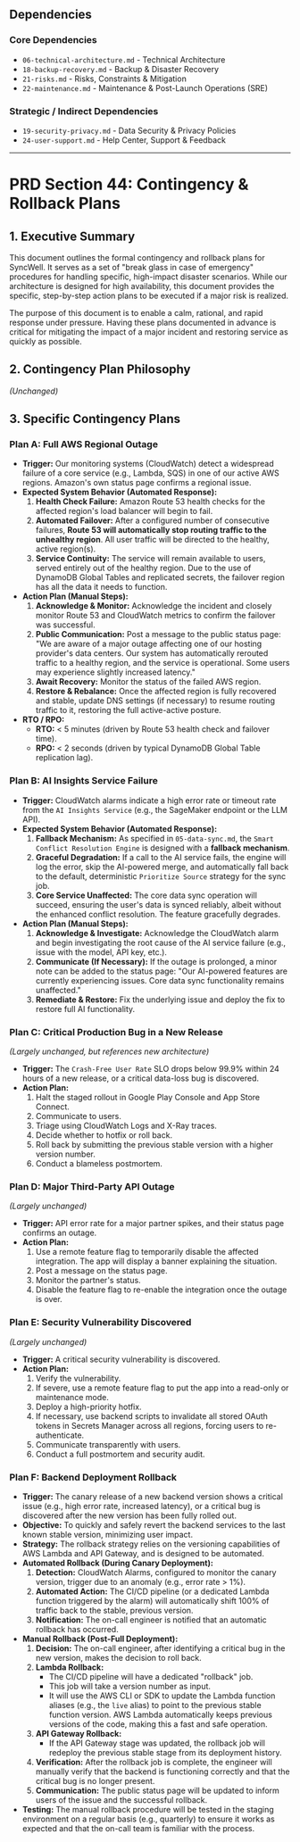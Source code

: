 ## Dependencies

### Core Dependencies
- `06-technical-architecture.md` - Technical Architecture
- `18-backup-recovery.md` - Backup & Disaster Recovery
- `21-risks.md` - Risks, Constraints & Mitigation
- `22-maintenance.md` - Maintenance & Post-Launch Operations (SRE)

### Strategic / Indirect Dependencies
- `19-security-privacy.md` - Data Security & Privacy Policies
- `24-user-support.md` - Help Center, Support & Feedback

---

# PRD Section 44: Contingency & Rollback Plans

## 1. Executive Summary

This document outlines the formal contingency and rollback plans for SyncWell. It serves as a set of "break glass in case of emergency" procedures for handling specific, high-impact disaster scenarios. While our architecture is designed for high availability, this document provides the specific, step-by-step action plans to be executed if a major risk is realized.

The purpose of this document is to enable a calm, rational, and rapid response under pressure. Having these plans documented in advance is critical for mitigating the impact of a major incident and restoring service as quickly as possible.

## 2. Contingency Plan Philosophy
*(Unchanged)*

## 3. Specific Contingency Plans

### Plan A: Full AWS Regional Outage

*   **Trigger:** Our monitoring systems (CloudWatch) detect a widespread failure of a core service (e.g., Lambda, SQS) in one of our active AWS regions. Amazon's own status page confirms a regional issue.
*   **Expected System Behavior (Automated Response):**
    1.  **Health Check Failure:** Amazon Route 53 health checks for the affected region's load balancer will begin to fail.
    2.  **Automated Failover:** After a configured number of consecutive failures, **Route 53 will automatically stop routing traffic to the unhealthy region**. All user traffic will be directed to the healthy, active region(s).
    3.  **Service Continuity:** The service will remain available to users, served entirely out of the healthy region. Due to the use of DynamoDB Global Tables and replicated secrets, the failover region has all the data it needs to function.
*   **Action Plan (Manual Steps):**
    1.  **Acknowledge & Monitor:** Acknowledge the incident and closely monitor Route 53 and CloudWatch metrics to confirm the failover was successful.
    2.  **Public Communication:** Post a message to the public status page: "We are aware of a major outage affecting one of our hosting provider's data centers. Our system has automatically rerouted traffic to a healthy region, and the service is operational. Some users may experience slightly increased latency."
    3.  **Await Recovery:** Monitor the status of the failed AWS region.
    4.  **Restore & Rebalance:** Once the affected region is fully recovered and stable, update DNS settings (if necessary) to resume routing traffic to it, restoring the full active-active posture.
*   **RTO / RPO:**
    *   **RTO:** < 5 minutes (driven by Route 53 health check and failover time).
    *   **RPO:** < 2 seconds (driven by typical DynamoDB Global Table replication lag).

### Plan B: AI Insights Service Failure

*   **Trigger:** CloudWatch alarms indicate a high error rate or timeout rate from the `AI Insights Service` (e.g., the SageMaker endpoint or the LLM API).
*   **Expected System Behavior (Automated Response):**
    1.  **Fallback Mechanism:** As specified in `05-data-sync.md`, the `Smart Conflict Resolution Engine` is designed with a **fallback mechanism**.
    2.  **Graceful Degradation:** If a call to the AI service fails, the engine will log the error, skip the AI-powered merge, and automatically fall back to the default, deterministic `Prioritize Source` strategy for the sync job.
    3.  **Core Service Unaffected:** The core data sync operation will succeed, ensuring the user's data is synced reliably, albeit without the enhanced conflict resolution. The feature gracefully degrades.
*   **Action Plan (Manual Steps):**
    1.  **Acknowledge & Investigate:** Acknowledge the CloudWatch alarm and begin investigating the root cause of the AI service failure (e.g., issue with the model, API key, etc.).
    2.  **Communicate (If Necessary):** If the outage is prolonged, a minor note can be added to the status page: "Our AI-powered features are currently experiencing issues. Core data sync functionality remains unaffected."
    3.  **Remediate & Restore:** Fix the underlying issue and deploy the fix to restore full AI functionality.

### Plan C: Critical Production Bug in a New Release
*(Largely unchanged, but references new architecture)*

*   **Trigger:** The `Crash-Free User Rate` SLO drops below 99.9% within 24 hours of a new release, or a critical data-loss bug is discovered.
*   **Action Plan:**
    1.  Halt the staged rollout in Google Play Console and App Store Connect.
    2.  Communicate to users.
    3.  Triage using CloudWatch Logs and X-Ray traces.
    4.  Decide whether to hotfix or roll back.
    5.  Roll back by submitting the previous stable version with a higher version number.
    6.  Conduct a blameless postmortem.

### Plan D: Major Third-Party API Outage
*(Largely unchanged)*

*   **Trigger:** API error rate for a major partner spikes, and their status page confirms an outage.
*   **Action Plan:**
    1.  Use a remote feature flag to temporarily disable the affected integration. The app will display a banner explaining the situation.
    2.  Post a message on the status page.
    3.  Monitor the partner's status.
    4.  Disable the feature flag to re-enable the integration once the outage is over.

### Plan E: Security Vulnerability Discovered
*(Largely unchanged)*

*   **Trigger:** A critical security vulnerability is discovered.
*   **Action Plan:**
    1.  Verify the vulnerability.
    2.  If severe, use a remote feature flag to put the app into a read-only or maintenance mode.
    3.  Deploy a high-priority hotfix.
    4.  If necessary, use backend scripts to invalidate all stored OAuth tokens in Secrets Manager across all regions, forcing users to re-authenticate.
    5.  Communicate transparently with users.
    6.  Conduct a full postmortem and security audit.

### Plan F: Backend Deployment Rollback

*   **Trigger:** The canary release of a new backend version shows a critical issue (e.g., high error rate, increased latency), or a critical bug is discovered after the new version has been fully rolled out.
*   **Objective:** To quickly and safely revert the backend services to the last known stable version, minimizing user impact.
*   **Strategy:** The rollback strategy relies on the versioning capabilities of AWS Lambda and API Gateway, and is designed to be automated.
*   **Automated Rollback (During Canary Deployment):**
    1.  **Detection:** CloudWatch Alarms, configured to monitor the canary version, trigger due to an anomaly (e.g., error rate > 1%).
    2.  **Automated Action:** The CI/CD pipeline (or a dedicated Lambda function triggered by the alarm) will automatically shift 100% of traffic back to the stable, previous version.
    3.  **Notification:** The on-call engineer is notified that an automatic rollback has occurred.
*   **Manual Rollback (Post-Full Deployment):**
    1.  **Decision:** The on-call engineer, after identifying a critical bug in the new version, makes the decision to roll back.
    2.  **Lambda Rollback:**
        *   The CI/CD pipeline will have a dedicated "rollback" job.
        *   This job will take a version number as input.
        *   It will use the AWS CLI or SDK to update the Lambda function aliases (e.g., the `live` alias) to point to the previous stable function version. AWS Lambda automatically keeps previous versions of the code, making this a fast and safe operation.
    3.  **API Gateway Rollback:**
        *   If the API Gateway stage was updated, the rollback job will redeploy the previous stable stage from its deployment history.
    4.  **Verification:** After the rollback job is complete, the engineer will manually verify that the backend is functioning correctly and that the critical bug is no longer present.
    5.  **Communication:** The public status page will be updated to inform users of the issue and the successful rollback.
*   **Testing:** The manual rollback procedure will be tested in the staging environment on a regular basis (e.g., quarterly) to ensure it works as expected and that the on-call team is familiar with the process.
